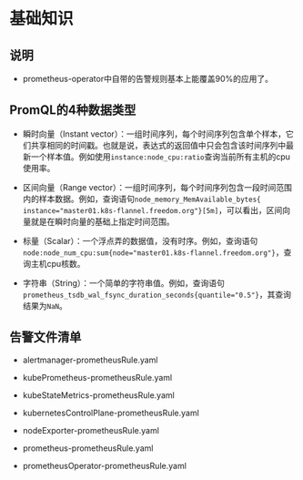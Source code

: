 # 基础知识


## 说明
- prometheus-operator中自带的告警规则基本上能覆盖90%的应用了。


## PromQL的4种数据类型
- 瞬时向量（Instant vector）：一组时间序列，每个时间序列包含单个样本，它们共享相同的时间戳。也就是说，表达式的返回值中只会包含该时间序列中最新一个样本值。例如使用`instance:node_cpu:ratio`查询当前所有主机的cpu使用率。

- 区间向量（Range vector）：一组时间序列，每个时间序列包含一段时间范围内的样本数据。例如，查询语句`node_memory_MemAvailable_bytes{ instance="master01.k8s-flannel.freedom.org"}[5m]`，可以看出，区间向量就是在瞬时向量的基础上指定时间范围。

- 标量（Scalar）：一个浮点弄的数据值，没有时序。例如，查询语句`node:node_num_cpu:sum{node="master01.k8s-flannel.freedom.org"}`，查询主机cpu核数。

- 字符串（String）：一个简单的字符串值。例如，查询语句`prometheus_tsdb_wal_fsync_duration_seconds{quantile="0.5"}`，其查询结果为`NaN`。

## 告警文件清单
- alertmanager-prometheusRule.yaml

- kubePrometheus-prometheusRule.yaml

- kubeStateMetrics-prometheusRule.yaml

- kubernetesControlPlane-prometheusRule.yaml

- nodeExporter-prometheusRule.yaml

- prometheus-prometheusRule.yaml

- prometheusOperator-prometheusRule.yaml
